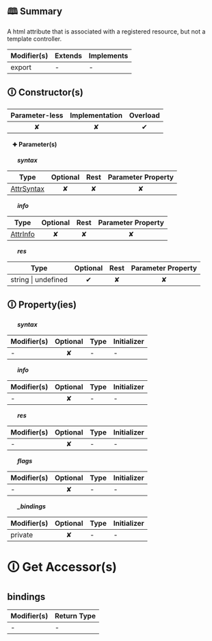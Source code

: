 ## &#128366; Summary

A html attribute that is associated with a registered resource, but not a template controller.

| Modifier(s)                            | Extends                      | Implements                                    |
|----------------------------------------|------------------------------|-----------------------------------------------|
| export | - | - |

## &#128712; Constructor(s)

| Parameter-less                         | Implementation                          | Overload                          |
|:--------------------------------------:|:---------------------------------------:|:---------------------------------:|
| ✘ | ✘ | ✔ |

&nbsp;&nbsp; **&#128966; Parameter(s)**

&nbsp;&nbsp;&nbsp;&nbsp;&nbsp; _**syntax**_

| Type                        | Optional                           | Rest                          | Parameter Property                          |
|-----------------------------|:----------------------------------:|:-----------------------------:|:-------------------------------------------:|
| [AttrSyntax](https://hamedfathi.gitbook.io/aurelia-2-doc-api/jit/class/ast/attrsyntax) | ✘  | ✘ | ✘ |

&nbsp;&nbsp;&nbsp;&nbsp;&nbsp; _**info**_

| Type                        | Optional                           | Rest                          | Parameter Property                          |
|-----------------------------|:----------------------------------:|:-----------------------------:|:-------------------------------------------:|
| [AttrInfo](https://hamedfathi.gitbook.io/aurelia-2-doc-api/jit/class/resource-model/attrinfo) | ✘  | ✘ | ✘ |

&nbsp;&nbsp;&nbsp;&nbsp;&nbsp; _**res**_

| Type                        | Optional                           | Rest                          | Parameter Property                          |
|-----------------------------|:----------------------------------:|:-----------------------------:|:-------------------------------------------:|
| string &#124; undefined | ✔  | ✘ | ✘ |

## &#128712; Property(ies)

&nbsp;&nbsp;&nbsp;&nbsp;&nbsp; _**syntax**_

| Modifier(s)                               | Optional                           | Type                        | Initializer                       |
|-------------------------------------------|:----------------------------------:|-----------------------------|-----------------------------------|
| - | ✘ | - | - |

&nbsp;&nbsp;&nbsp;&nbsp;&nbsp; _**info**_

| Modifier(s)                               | Optional                           | Type                        | Initializer                       |
|-------------------------------------------|:----------------------------------:|-----------------------------|-----------------------------------|
| - | ✘ | - | - |

&nbsp;&nbsp;&nbsp;&nbsp;&nbsp; _**res**_

| Modifier(s)                               | Optional                           | Type                        | Initializer                       |
|-------------------------------------------|:----------------------------------:|-----------------------------|-----------------------------------|
| - | ✘ | - | - |

&nbsp;&nbsp;&nbsp;&nbsp;&nbsp; _**flags**_

| Modifier(s)                               | Optional                           | Type                        | Initializer                       |
|-------------------------------------------|:----------------------------------:|-----------------------------|-----------------------------------|
| - | ✘ | - | - |

&nbsp;&nbsp;&nbsp;&nbsp;&nbsp; _**_bindings**_

| Modifier(s)                               | Optional                           | Type                        | Initializer                       |
|-------------------------------------------|:----------------------------------:|-----------------------------|-----------------------------------|
| private | ✘ | - | - |

# &#128712; Get Accessor(s)

## bindings

| Modifier(s)                              | Return Type                       |
|------------------------------------------|-----------------------------------|
| - | - |